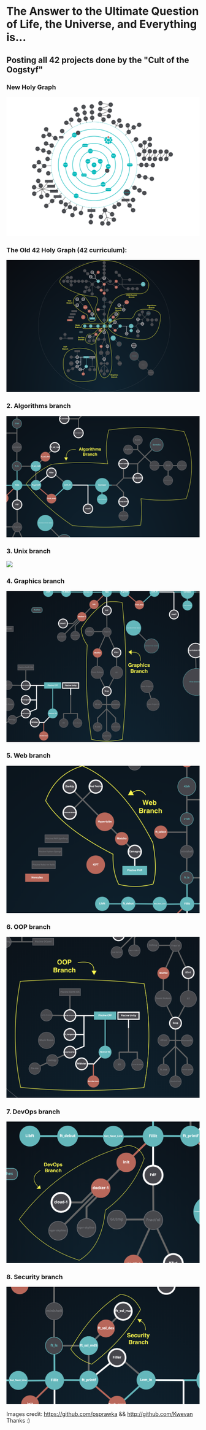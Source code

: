 # The Answer to the Ultimate Question of Life, the Universe, and Everything is...

## Posting all 42 projects done by the "Cult of the Oogstyf"

### New Holy Graph

![Holy Graph](srcs/new_holy_graph.png)


### The Old 42 Holy Graph (42 curriculum):
![](srcs/holly_graph.png)

### 2. Algorithms branch
![](srcs/algoritms_b.png)

### 3. Unix branch
![](srcs/unix_b.png)

### 4. Graphics branch
![](srcs/graphics_b.png)

### 5.  Web branch
![](srcs/web_b.png)

### 6. OOP branch
![](srcs/oop_b.png)

### 7. DevOps branch
![](srcs/devops_b.png)

### 8. Security branch
![](srcs/security_b.png)


Images credit: https://github.com/psprawka && http://github.com/Kwevan Thanks :)